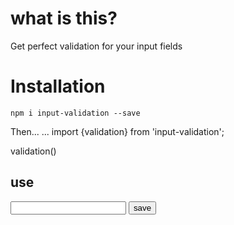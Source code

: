 # what is this?
Get perfect validation for your input fields
 
 # Installation
 `npm i input-validation --save`
 
 Then...
 ...
 import {validation} from 'input-validation';
 
 validation()
 
 ## use
 
 <input type="name" id="name">
 <button onclick={validation}>save</button>
 
